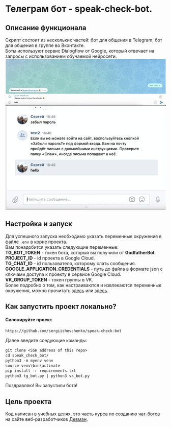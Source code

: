 # Телеграм бот - speak-check-bot.

## Описание функционала
Скрипт состоит из нескольких частей: бот для общения в Telegram, бот для общения в группе во Вконтакте.\
Боты используют сервис Dialogflow от Google, который отвечает на запросы с использованием обучаемой нейросети.
![Alt text](gif/tg.gif)
![Alt text](gif/vk.gif)

## Настройка и запуск
Для успешного запуска необходимо указать переменные окружения в файле `.env` в корне проекта.\
Вам понадобится указать следующие переменные:\
**TG_BOT_TOKEN** - токен бота, который вы получили от **GodfatherBot**.\
**PROJECT_ID** - id проекта в Google Cloud.\
**TG_CHAT_ID** - id пользователя, которому слать сообщения.\
**GOOGLE_APPLICATION_CREDENTIALS** - путь до файла в формате json с ключами доступа к проекту в сервисе Google Cloud.\
**VK_GROUP_TOKEN** - токен группы в VK.\
Более подробно о том, как настраиваются и извлекаются переменные окружения, можно прочитать [здесь](https://pypi.org/project/environs/) или [здесь](https://docs.djangoproject.com/en/4.1/ref/settings/).

## Как запустить проект локально?
#### Склонируйте проект
```
https://github.com/sergiishevchenko/speak-check-bot
```
Далее введите следующие команды:
```
git clone <SSH address of this repo>
cd speak_check_bot/
python3 -m myenv venv
source venv\bin\activate
pip install -r requirements.txt
python3 tg_bot.py | python3 vk_bot.py
```
Поздравляю! Вы запустили бота!

## Цель проекта

Код написан в учебных целях, это часть курса по созданию [чат-ботов](https://dvmn.org/modules/chat-bots/)
на сайте веб-разработчиков [Девман](https://dvmn.org/api/docs/).
